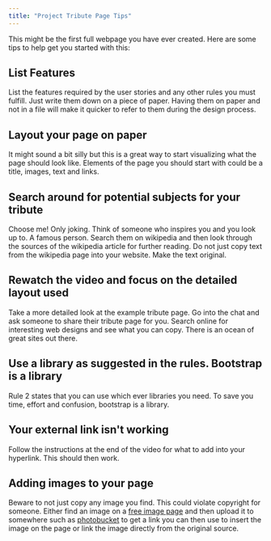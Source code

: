 ```yaml
---
title: "Project Tribute Page Tips"
---
```


This might be the first full webpage you have ever created. Here are some tips to help get you started with this:

## List Features

List the features required by the user stories and any other rules you must fulfill. Just write them down on a piece of paper. Having them on paper and not in a file will make it quicker to refer to them during the design process.

## Layout your page on paper

It might sound a bit silly but this is a great way to start visualizing what the page should look like. Elements of the page you should start with could be a title, images, text and links.

## Search around for potential subjects for your tribute

Choose me! Only joking. Think of someone who inspires you and you look up to. A famous person. Search them on wikipedia and then look through the sources of the wikipedia article for further reading. Do not just copy text from the wikipedia page into your website. Make the text original.

## Rewatch the video and focus on the detailed layout used

Take a more detailed look at the example tribute page. Go into the chat and ask someone to share their tribute page for you. Search online for interesting web designs and see what you can copy. There is an ocean of great sites out there.

## Use a library as suggested in the rules. Bootstrap is a library

Rule 2 states that you can use which ever libraries you need. To save you time, effort and confusion, bootstrap is a library.

## Your external link isn't working

Follow the instructions at the end of the video for what to add into your hyperlink. This should then work.

## Adding images to your page

Beware to not just copy any image you find. This could violate copyright for someone. Either find an image on a [free image page](http://www.freeimages.com) and then upload it to somewhere such as [photobucket](http://www.photobucket.com) to get a link you can then use to insert the image on the page or link the image directly from the original source.
